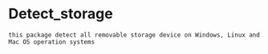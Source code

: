 # Detect_storage
```this package detect all removable storage device on Windows, Linux and Mac OS operation systems ```
